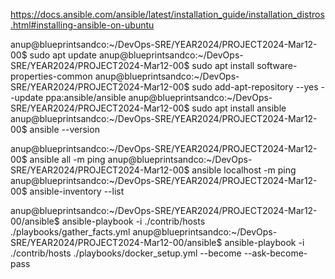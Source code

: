 https://docs.ansible.com/ansible/latest/installation_guide/installation_distros.html#installing-ansible-on-ubuntu

anup@blueprintsandco:~/DevOps-SRE/YEAR2024/PROJECT2024-Mar12-00$ sudo apt update
anup@blueprintsandco:~/DevOps-SRE/YEAR2024/PROJECT2024-Mar12-00$ sudo apt install software-properties-common
anup@blueprintsandco:~/DevOps-SRE/YEAR2024/PROJECT2024-Mar12-00$ sudo add-apt-repository --yes --update ppa:ansible/ansible
anup@blueprintsandco:~/DevOps-SRE/YEAR2024/PROJECT2024-Mar12-00$ sudo apt install ansible
anup@blueprintsandco:~/DevOps-SRE/YEAR2024/PROJECT2024-Mar12-00$ ansible --version

anup@blueprintsandco:~/DevOps-SRE/YEAR2024/PROJECT2024-Mar12-00$ ansible all -m ping
anup@blueprintsandco:~/DevOps-SRE/YEAR2024/PROJECT2024-Mar12-00$ ansible localhost -m ping
anup@blueprintsandco:~/DevOps-SRE/YEAR2024/PROJECT2024-Mar12-00$ ansible-inventory --list

anup@blueprintsandco:~/DevOps-SRE/YEAR2024/PROJECT2024-Mar12-00/ansible$ ansible-playbook -i ./contrib/hosts ./playbooks/gather_facts.yml
anup@blueprintsandco:~/DevOps-SRE/YEAR2024/PROJECT2024-Mar12-00/ansible$ ansible-playbook -i ./contrib/hosts ./playbooks/docker_setup.yml --become --ask-become-pass
